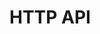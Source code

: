 # HTTP API

<div id='redoc-container'>
</div>
<script>
    (function() {
        Redoc.init('/_static/api/custom_reports_http_api.json', {}, document.getElementById('redoc-container'), () => {window.prepareRedocMenu ? window.prepareRedocMenu() : setTimeout(()=>{window.prepareRedocMenu()}, 2000)});
    })();
</script>
